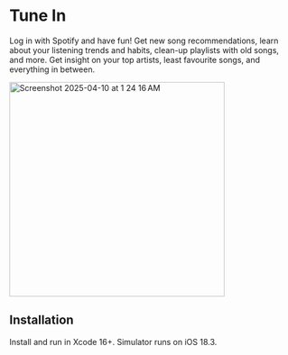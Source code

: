# Tune In

Log in with Spotify and have fun! Get new song recommendations, learn about your listening trends and habits, clean-up playlists with old songs, and more. Get insight on your top artists, least favourite songs, and everything in between.

<img width="381" alt="Screenshot 2025-04-10 at 1 24 16 AM" src="https://github.com/user-attachments/assets/427f3c46-8cbd-4644-9b6f-24bbc17c2e1f" />

## Installation

Install and run in Xcode 16+. Simulator runs on iOS 18.3.

